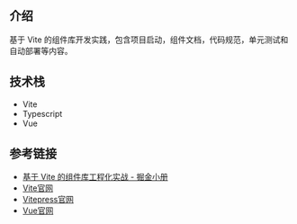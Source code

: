 ## 介绍
基于 Vite 的组件库开发实践，包含项目启动，组件文档，代码规范，单元测试和自动部署等内容。

## 技术栈
- Vite
- Typescript
- Vue

## 参考链接
- [基于 Vite 的组件库工程化实战 - 掘金小册](https://juejin.cn/book/7117582869358182403)
- [Vite官网](https://vitejs.dev/)
- [Vitepress官网](https://vitepress.vuejs.org)
- [Vue官网](https://vuejs.org/)
